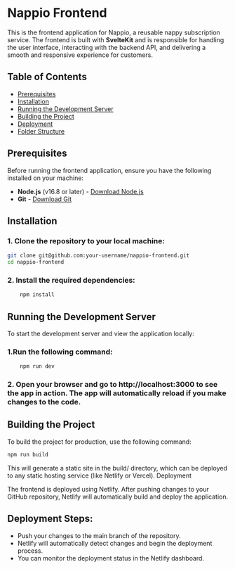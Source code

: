 # Nappio Frontend

This is the frontend application for Nappio, a reusable nappy subscription service. The frontend is built with **SvelteKit** and is responsible for handling the user interface, interacting with the backend API, and delivering a smooth and responsive experience for customers.

## Table of Contents
- [Prerequisites](#prerequisites)
- [Installation](#installation)
- [Running the Development Server](#running-the-development-server)
- [Building the Project](#building-the-project)
- [Deployment](#deployment)
- [Folder Structure](#folder-structure)

## Prerequisites

Before running the frontend application, ensure you have the following installed on your machine:
- **Node.js** (v16.8 or later) - [Download Node.js](https://nodejs.org/)
- **Git** - [Download Git](https://git-scm.com/)

## Installation

### 1. Clone the repository to your local machine:

```bash
git clone git@github.com:your-username/nappio-frontend.git
cd nappio-frontend
```
### 2. Install the required dependencies:

```bash
    npm install
```

## Running the Development Server

To start the development server and view the application locally:

### 1.Run the following command:

```bash
    npm run dev
```

### 2. Open your browser and go to http://localhost:3000 to see the app in action. The app will automatically reload if you make changes to the code.

## Building the Project

To build the project for production, use the following command:

```bash
npm run build
```

This will generate a static site in the build/ directory, which can be deployed to any static hosting service (like Netlify or Vercel).
Deployment

The frontend is deployed using Netlify. After pushing changes to your GitHub repository, Netlify will automatically build and deploy the application.

## Deployment Steps:

- Push your changes to the main branch of the repository.
- Netlify will automatically detect changes and begin the deployment process.
- You can monitor the deployment status in the Netlify dashboard.